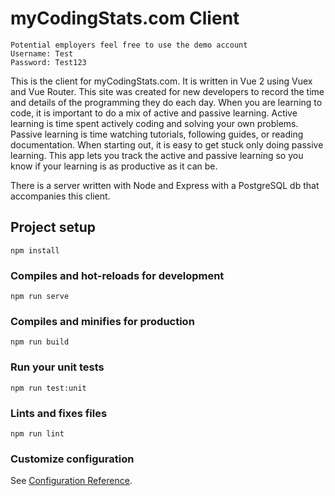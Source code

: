 # myCodingStats.com Client

```
Potential employers feel free to use the demo account
Username: Test
Password: Test123
```

This is the client for myCodingStats.com. It is written in Vue 2 using Vuex and Vue Router. This site was created for new developers to record the time and details of the programming they do each day. When you are learning to code, it is important to do a mix of active and passive learning. Active learning is time spent actively coding and solving your own problems. Passive learning is time watching tutorials, following guides, or reading documentation. When starting out, it is easy to get stuck only doing passive learning. This app lets you track the active and passive learning so you know if your learning is as productive as it can be.

There is a server written with Node and Express with a PostgreSQL db that accompanies this client.

## Project setup

```
npm install
```

### Compiles and hot-reloads for development

```
npm run serve
```

### Compiles and minifies for production

```
npm run build
```

### Run your unit tests

```
npm run test:unit
```

### Lints and fixes files

```
npm run lint
```

### Customize configuration

See [Configuration Reference](https://cli.vuejs.org/config/).
